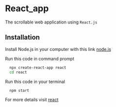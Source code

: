 # React_app

The scrollable web application using `React.js`

## Installation

Install Node.js in your computer with this link [node.js](https://nodejs.org/en/)

Run this code in command prompt

```bash
  npx create-react-app react
  cd react
```

Run this code in your terminal

```bash
  npm start
```

For more details visit [react](https://reactjs.org/)
